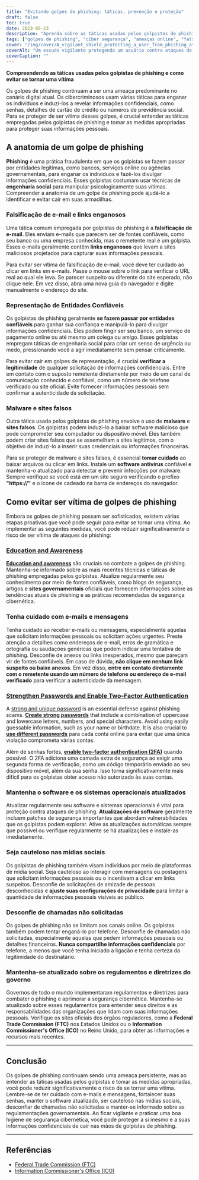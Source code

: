```yaml
---
title: "Evitando golpes de phishing: táticas, prevenção e proteção"
draft: false
toc: true
date: 2023-05-23
description: "Aprenda sobre as táticas usadas pelos golpistas de phishing e descubra estratégias eficazes para se proteger de se tornar uma vítima."
tags: ["golpes de phishing", "cíber segurança", "ameaças online", "falsificação de e-mail", "Engenharia social", "proteção contra malware", "segurança online", "segurança de dados", "roubo de identidade", "senha de segurança", "autenticação de dois fatores", "atualizações de software", "regulamentos governamentais", "privacidade online", "consciência cibernética", "fraude digital", "consciência de phishing", "segurança nas redes sociais", "golpes online", "prevenção de crimes cibernéticos"]
cover: "/img/cover/A_vigilant_shield_protecting_a_user_from_phishing_attacks.png"
coverAlt: "Um escudo vigilante protegendo um usuário contra ataques de phishing"
coverCaption: ""
---
```


**Compreendendo as táticas usadas pelos golpistas de phishing e como evitar se tornar uma vítima**

Os golpes de phishing continuam a ser uma ameaça predominante no cenário digital atual. Os cibercriminosos usam várias táticas para enganar os indivíduos e induzi-los a revelar informações confidenciais, como senhas, detalhes de cartão de crédito ou números de previdência social. Para se proteger de ser vítima desses golpes, é crucial entender as táticas empregadas pelos golpistas de phishing e tomar as medidas apropriadas para proteger suas informações pessoais.

## A anatomia de um golpe de phishing

**Phishing** é uma prática fraudulenta em que os golpistas se fazem passar por entidades legítimas, como bancos, serviços online ou agências governamentais, para enganar os indivíduos e fazê-los divulgar informações confidenciais. Esses golpistas costumam usar técnicas de **engenharia social** para manipular psicologicamente suas vítimas. Compreender a anatomia de um golpe de phishing pode ajudá-lo a identificar e evitar cair em suas armadilhas.

### Falsificação de e-mail e links enganosos

Uma tática comum empregada por golpistas de phishing é a **falsificação de e-mail**. Eles enviam e-mails que parecem ser de fontes confiáveis, como seu banco ou uma empresa conhecida, mas o remetente real é um golpista. Esses e-mails geralmente contêm **links enganosos** que levam a sites maliciosos projetados para capturar suas informações pessoais.

Para evitar ser vítima de falsificação de e-mail, você deve ter cuidado ao clicar em links em e-mails. Passe o mouse sobre o link para verificar o URL real ao qual ele leva. Se parecer suspeito ou diferente do site esperado, não clique nele. Em vez disso, abra uma nova guia do navegador e digite manualmente o endereço do site.

### Representação de Entidades Confiáveis

Os golpistas de phishing geralmente **se fazem passar por entidades confiáveis** para ganhar sua confiança e manipulá-lo para divulgar informações confidenciais. Eles podem fingir ser seu banco, um serviço de pagamento online ou até mesmo um colega ou amigo. Esses golpistas empregam táticas de engenharia social para criar um senso de urgência ou medo, pressionando você a agir imediatamente sem pensar criticamente.

Para evitar cair em golpes de representação, é crucial **verificar a legitimidade** de qualquer solicitação de informações confidenciais. Entre em contato com o suposto remetente diretamente por meio de um canal de comunicação conhecido e confiável, como um número de telefone verificado ou site oficial. Evite fornecer informações pessoais sem confirmar a autenticidade da solicitação.

### Malware e sites falsos

Outra tática usada pelos golpistas de phishing envolve o uso de **malware** e **sites falsos**. Os golpistas podem induzi-lo a baixar software malicioso que pode comprometer seu computador ou dispositivo móvel. Eles também podem criar sites falsos que se assemelham a sites legítimos, com o objetivo de induzi-lo a inserir suas credenciais ou informações financeiras.

Para se proteger de malware e sites falsos, é essencial **tomar cuidado** ao baixar arquivos ou clicar em links. Instale um **software antivírus** confiável e mantenha-o atualizado para detectar e prevenir infecções por malware. Sempre verifique se você está em um site seguro verificando o prefixo **"https://"** e o ícone de cadeado na barra de endereços do navegador.

## Como evitar ser vítima de golpes de phishing

Embora os golpes de phishing possam ser sofisticados, existem várias etapas proativas que você pode seguir para evitar se tornar uma vítima. Ao implementar as seguintes medidas, você pode reduzir significativamente o risco de ser vítima de ataques de phishing:

### [Education and Awareness](https://simeononsecurity.ch/articles/how-to-build-and-manage-an-effective-cybersecurity-awareness-training-program/)

[**Education and awareness**](https://simeononsecurity.ch/articles/how-to-build-and-manage-an-effective-cybersecurity-awareness-training-program/) são cruciais no combate a golpes de phishing. Mantenha-se informado sobre as mais recentes técnicas e táticas de phishing empregadas pelos golpistas. Atualize regularmente seu conhecimento por meio de fontes confiáveis, como blogs de segurança, artigos e **sites governamentais** oficiais que fornecem informações sobre as tendências atuais de phishing e as práticas recomendadas de segurança cibernética.

### Tenha cuidado com e-mails e mensagens

Tenha cuidado ao receber e-mails ou mensagens, especialmente aquelas que solicitam informações pessoais ou solicitam ações urgentes. Preste atenção a detalhes como endereços de e-mail, erros de gramática e ortografia ou saudações genéricas que podem indicar uma tentativa de phishing. Desconfie de anexos ou links inesperados, mesmo que pareçam vir de fontes confiáveis. Em caso de dúvida, **não clique em nenhum link suspeito ou baixe anexos**. Em vez disso, **entre em contato diretamente com o remetente usando um número de telefone ou endereço de e-mail verificado** para verificar a autenticidade da mensagem.

### [Strengthen Passwords and Enable Two-Factor Authentication](https://simeononsecurity.ch/articles/what-are-the-diferent-kinds-of-factors-in-mfa/)

A [strong and unique password](https://simeononsecurity.ch/articles/the-importance-of-password-security-and-best-practices/) is an essential defense against phishing scams. [**Create strong passwords**](https://simeononsecurity.ch/articles/the-importance-of-password-security-and-best-practices/) that include a combination of uppercase and lowercase letters, numbers, and special characters. Avoid using easily guessable information, such as your name or birthdate. It is also crucial to [**use different passwords**](https://simeononsecurity.ch/articles/bitwarden-and-keepassxc-vs-the-rest/) para cada conta online para evitar que uma única violação comprometa várias contas.

Além de senhas fortes, [**enable two-factor authentication (2FA)**](https://simeononsecurity.ch/articles/what-are-the-diferent-kinds-of-factors-in-mfa/) quando possível. O 2FA adiciona uma camada extra de segurança ao exigir uma segunda forma de verificação, como um código temporário enviado ao seu dispositivo móvel, além da sua senha. Isso torna significativamente mais difícil para os golpistas obter acesso não autorizado às suas contas.

### Mantenha o software e os sistemas operacionais atualizados

Atualizar regularmente seu software e sistemas operacionais é vital para proteção contra ataques de phishing. **Atualizações de software** geralmente incluem patches de segurança importantes que abordam vulnerabilidades que os golpistas podem explorar. Ative as atualizações automáticas sempre que possível ou verifique regularmente se há atualizações e instale-as imediatamente.

### Seja cauteloso nas mídias sociais

Os golpistas de phishing também visam indivíduos por meio de plataformas de mídia social. Seja cauteloso ao interagir com mensagens ou postagens que solicitam informações pessoais ou o incentivam a clicar em links suspeitos. Desconfie de solicitações de amizade de pessoas desconhecidas e **ajuste suas configurações de privacidade** para limitar a quantidade de informações pessoais visíveis ao público.

### Desconfie de chamadas não solicitadas

Os golpes de phishing não se limitam aos canais online. Os golpistas também podem tentar enganá-lo por telefone. Desconfie de chamadas não solicitadas, especialmente aquelas que pedem informações pessoais ou detalhes financeiros. **Nunca compartilhe informações confidenciais** por telefone, a menos que você tenha iniciado a ligação e tenha certeza da legitimidade do destinatário.

### Mantenha-se atualizado sobre os regulamentos e diretrizes do governo

Governos de todo o mundo implementaram regulamentos e diretrizes para combater o phishing e aprimorar a segurança cibernética. Mantenha-se atualizado sobre esses regulamentos para entender seus direitos e as responsabilidades das organizações que lidam com suas informações pessoais. Verifique os sites oficiais dos órgãos reguladores, como a **Federal Trade Commission (FTC)** nos Estados Unidos ou o **Information Commissioner's Office (ICO)** no Reino Unido, para obter as informações e recursos mais recentes.

______

## Conclusão

Os golpes de phishing continuam sendo uma ameaça persistente, mas ao entender as táticas usadas pelos golpistas e tomar as medidas apropriadas, você pode reduzir significativamente o risco de se tornar uma vítima. Lembre-se de ter cuidado com e-mails e mensagens, fortalecer suas senhas, manter o software atualizado, ser cauteloso nas mídias sociais, desconfiar de chamadas não solicitadas e manter-se informado sobre as regulamentações governamentais. Ao ficar vigilante e praticar uma boa higiene de segurança cibernética, você pode proteger a si mesmo e a suas informações confidenciais de cair nas mãos de golpistas de phishing.

______

## Referências

- [Federal Trade Commission (FTC)](https://www.ftc.gov/)
- [Information Commissioner's Office (ICO)](https://ico.org.uk/)
